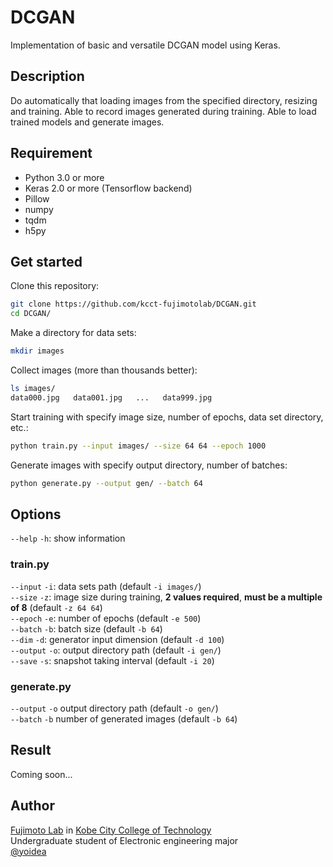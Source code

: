 # DCGAN
Implementation of basic and versatile DCGAN model using Keras.

## Description

Do automatically that loading images from the specified directory, resizing and training.
Able to record images generated during training.
Able to load trained models and generate images.

## Requirement

- Python 3.0 or more
- Keras 2.0 or more (Tensorflow backend)
- Pillow
- numpy
- tqdm
- h5py

## Get started

Clone this repository:
```sh
git clone https://github.com/kcct-fujimotolab/DCGAN.git
cd DCGAN/
```

Make a directory for data sets:
```sh
mkdir images
```

Collect images (more than thousands better):
```sh
ls images/
data000.jpg   data001.jpg   ...   data999.jpg
```

Start training with specify image size, number of epochs, data set directory, etc.:
```sh
python train.py --input images/ --size 64 64 --epoch 1000
```

Generate images with specify output directory, number of batches:
```sh
python generate.py --output gen/ --batch 64
```

## Options

`--help` `-h`: show information

### train.py

`--input` `-i`: data sets path (default `-i images/`)  
`--size` `-z`: image size during training, **2 values required**, **must be a multiple of 8** (default `-z 64 64`)  
`--epoch` `-e`: number of epochs (default `-e 500`)  
`--batch` `-b`: batch size (default `-b 64`)  
`--dim` `-d`: generator input dimension (default `-d 100`)  
`--output` `-o`: output directory path (default `-i gen/`)  
`--save` `-s`: snapshot taking interval (default `-i 20`)

### generate.py

`--output` `-o` output directory path (default `-o gen/`)  
`--batch` `-b` number of generated images (default `-b 64`)

## Result

Coming soon...

## Author

[Fujimoto Lab](http://www.kobe-kosen.ac.jp/~fujimoto/) in [Kobe City College of Technology](http://www.kobe-kosen.ac.jp)  
Undergraduate student of Electronic engineering major  
[@yoidea](https://twitter.com/yoidea)